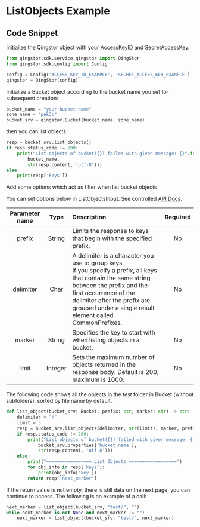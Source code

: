 # ListObjects Example

## Code Snippet

Initialize the Qingstor object with your AccessKeyID and SecretAccessKey.

```python
from qingstor.sdk.service.qingstor import QingStor
from qingstor.sdk.config import Config

config = Config('ACCESS_KEY_ID_EXAMPLE', 'SECRET_ACCESS_KEY_EXAMPLE')
qingstor = QingStor(config)
```

Initialize a Bucket object according to the bucket name you set for subsequent creation:

```python
bucket_name = "your-bucket-name"
zone_name = "pek3b"
bucket_srv = qingstor.Bucket(bucket_name, zone_name)
```

then you can list objects

```python
resp = bucket_srv.list_objects()
if resp.status_code != 200:
    print("List objects of bucket({}) failed with given message: {}".format(
        bucket_name,
        str(resp.content, 'utf-8')))
else:
    print(resp['keys'])
```

Add some options which act as filter when list bucket objects

You can set options below in ListObjectsInput. See controlled [API Docs](https://docsv4.qingcloud.com/user_guide/storage/object_storage/api/bucket/basic_opt/get/).

| Parameter name |  Type   | Description                                                                                                                                                                                                                                                         | Required |
| :------------: | :-----: | :------------------------------------------------------------------------------------------------------------------------------------------------------------------------------------------------------------------------------------------------------------------ | :------: |
|     prefix     | String  | Limits the response to keys that begin with the specified prefix.                                                                                                                                                                                                   |    No    |
|   delimiter    |  Char   | A delimiter is a character you use to group keys.<br/>If you specify a prefix, all keys that contain the same string between the prefix and the first occurrence of the delimiter after the prefix are grouped under a single result element called CommonPrefixes. |    No    |
|     marker     | String  | Specifies the key to start with when listing objects in a bucket.                                                                                                                                                                                                   |    No    |
|     limit      | Integer | Sets the maximum number of objects returned in the response body. Default is 200, maximum is 1000.                                                                                                                                                                  |    No    |

The following code shows all the objects in the *test* folder in Bucket (without subfolders), sorted by file name by default.

```python
def list_object(bucket_srv: Bucket, prefix: str, marker: str) -> str:
    delimiter = "/"
    limit = 3
    resp = bucket_srv.list_objects(delimiter, str(limit), marker, prefix)
    if resp.status_code != 200:
        print("List objects of bucket({}) failed with given message: {}".format(
            bucket_srv.properties['bucket_name'],
            str(resp.content, 'utf-8')))
    else:
        print("================= List Objects ==================")
        for obj_info in resp['keys']:
            print(obj_info['key'])
        return resp['next_marker']
```

If the return value is not empty, there is still data on the next page, you can continue to access. The following is an example of a call:

```python
next_marker = list_object(bucket_srv, "test/", "")
while next_marker is not None and next_marker != "":
    next_marker = list_object(bucket_srv, "test/", next_marker)
```
